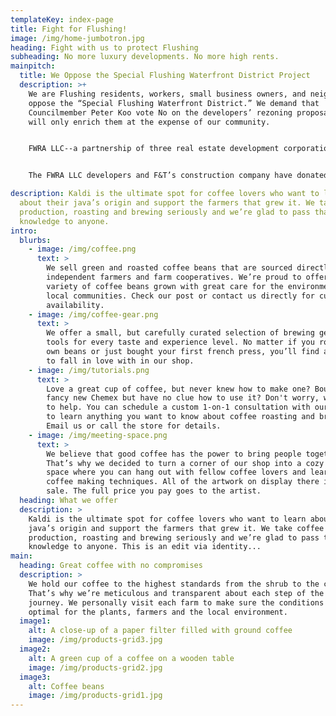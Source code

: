 ```yaml
---
templateKey: index-page
title: Fight for Flushing!
image: /img/home-jumbotron.jpg
heading: Fight with us to protect Flushing
subheading: No more luxury developments. No more high rents.
mainpitch:
  title: We Oppose the Special Flushing Waterfront District Project
  description: >+
    We are Flushing residents, workers, small business owners, and neighbors who
    oppose the “Special Flushing Waterfront District.” We demand that
    Councilmember Peter Koo vote No on the developers’ rezoning proposal that
    will only enrich them at the expense of our community.


    FWRA LLC--a partnership of three real estate development corporations, F&T Group, United Construction & Development Group, and Young Nian Group LLC--needs Councilmember Peter Koo to vote yes to the rezoning to move forward with their plan of building luxury condominiums, hotels, and office spaces. If Councilmember Koo votes yes, the developers will be able to build commercial properties and 1,725 luxury condominiums that current zoning does not permit them to build. We say NO to building any more luxury condos, which invite gentrification and will drive up our already unaffordable rents. We must stop the rezoning, stop the development, and stop the displacement of working class people from Flushing.


    The FWRA LLC developers and F&T’s construction company have donated a total of $20,625 to Councilmember Koo’s election campaigns. We demand that Councilmember Koo reject the rezoning, despite the developers’ campaign contributions. Our elected officials must stop serving the interests of real estate developers and speculators, while working people struggle to afford sky-rocketing rents. We need and deserve an economy that works for all of us, not just wealthy people, developers, and landlords.

description: Kaldi is the ultimate spot for coffee lovers who want to learn
  about their java’s origin and support the farmers that grew it. We take coffee
  production, roasting and brewing seriously and we’re glad to pass that
  knowledge to anyone.
intro:
  blurbs:
    - image: /img/coffee.png
      text: >
        We sell green and roasted coffee beans that are sourced directly from
        independent farmers and farm cooperatives. We’re proud to offer a
        variety of coffee beans grown with great care for the environment and
        local communities. Check our post or contact us directly for current
        availability.
    - image: /img/coffee-gear.png
      text: >
        We offer a small, but carefully curated selection of brewing gear and
        tools for every taste and experience level. No matter if you roast your
        own beans or just bought your first french press, you’ll find a gadget
        to fall in love with in our shop.
    - image: /img/tutorials.png
      text: >
        Love a great cup of coffee, but never knew how to make one? Bought a
        fancy new Chemex but have no clue how to use it? Don't worry, we’re here
        to help. You can schedule a custom 1-on-1 consultation with our baristas
        to learn anything you want to know about coffee roasting and brewing.
        Email us or call the store for details.
    - image: /img/meeting-space.png
      text: >
        We believe that good coffee has the power to bring people together.
        That’s why we decided to turn a corner of our shop into a cozy meeting
        space where you can hang out with fellow coffee lovers and learn about
        coffee making techniques. All of the artwork on display there is for
        sale. The full price you pay goes to the artist.
  heading: What we offer
  description: >
    Kaldi is the ultimate spot for coffee lovers who want to learn about their
    java’s origin and support the farmers that grew it. We take coffee
    production, roasting and brewing seriously and we’re glad to pass that
    knowledge to anyone. This is an edit via identity...
main:
  heading: Great coffee with no compromises
  description: >
    We hold our coffee to the highest standards from the shrub to the cup.
    That’s why we’re meticulous and transparent about each step of the coffee’s
    journey. We personally visit each farm to make sure the conditions are
    optimal for the plants, farmers and the local environment.
  image1:
    alt: A close-up of a paper filter filled with ground coffee
    image: /img/products-grid3.jpg
  image2:
    alt: A green cup of a coffee on a wooden table
    image: /img/products-grid2.jpg
  image3:
    alt: Coffee beans
    image: /img/products-grid1.jpg
---
```

